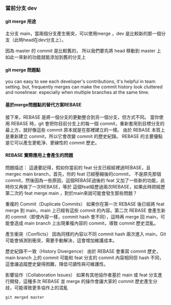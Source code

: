 
### 當前分支 dev

#### git merge 用途
主分支 main，當兩個分支產生衝突，可以使用merge
，dev 是比較新的那一個分支（此時head在dev分支上）。

因為 master 的 commit 是比較舊的，
所以我們要先將 head 移動到 master 上
如此一來新的功能就能添加到舊的分支上

#### git merge 問題點
you can easy to see each developer's contributions, it's helpful in team setting.
but, frequently merges can make the commit history look cluttered and nonelinear.
especially when multiple branches at the same time. 

#### 基於merge問題點的替代方案REBASE 
接下來，REBASE 是將一個分支的更動整合到另一個分支，但方式不同。
當你使用 REBASE 時，git 會把你目前分支上的每一個 commit，重新套用到目標分支的最上方，就好像這些 commit 原本就是在那裡建立的一樣。
由於 REBASE 本質上是重新建立 commit，所以它會改變 commit 的歷史紀錄。
REBASE 的主要優點是它可以產生更乾淨、更線性的 commit 歷史。

#### REBASE 實際應用上會產生的問題 
問題描述：
這邊要記得，假如你當前的 feat 分支已經經裡過REBASE，且mergec main branch，首先，你的 feat 已經壓縮後的commit，
不是原先那個commit，然後因為一些原因，這個REBASE過後的 feat 又加了一些新的功能，此時你又再做了一次REBASE，等於
這個feat經歷過兩次REBASE，如果此時把經歷第二次的 feat merge main ，對於main來說可能會發生那些問題？

重複的 Commit（Duplicate Commits）
如果你在第一次 REBASE 後已經將 feat merge 到 main，main 上已經有這些 commit 的內容。第二次 REBASE 會產生新的 commit（即使內容一樣，commit hash 會不同），這時再 merge 回 main，可能會造成 main branch 上出現重複內容的 commit，導致 commit 歷史混亂。

產生衝突（Conflicts）
因為同樣的內容以不同 commit hash 兩次進入 main，Git 可能會偵測到衝突，需要手動解決，這會增加維護成本。

歷史紀錄不一致（History Divergence）
由於 REBASE 會重寫 commit 歷史，main branch 上的 commit 可能和 feat 分支的 commit 內容相同但 hash 不同，這會讓追蹤歷史變得困難，降低可讀性與可維護性。

影響協作（Collaboration Issues）
如果有其他協作者基於 main 或 feat 分支進行開發，這種多次 REBASE 並 merge 的操作會讓大家的 commit 歷史產生分歧，可能導致更多協作上的混亂
```
git merged master
```
